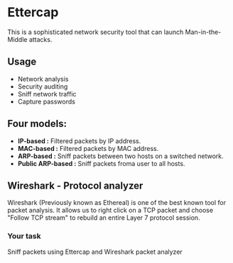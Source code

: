 # Ettercap

This is a sophisticated network security tool that can launch Man-in-the-Middle attacks.

## Usage
* Network analysis
* Security auditing
* Sniff network traffic
* Capture passwords

## Four models:
* **IP-based :** Filtered packets by IP address.
* **MAC-based :** Filtered packets by MAC address.
* **ARP-based :** Sniff packets between two hosts on a switched network.
* **Public ARP-based :** Sniff packets froma user to all hosts.

## Wireshark - Protocol analyzer
Wireshark (Previously known as Ethereal) is one of the best known tool for packet analysis. It allows us to right click on a TCP packet and choose "Follow TCP stream" to rebuild an entire Layer 7 protocol session. 


### Your task
Sniff packets using Ettercap and Wireshark packet analyzer

